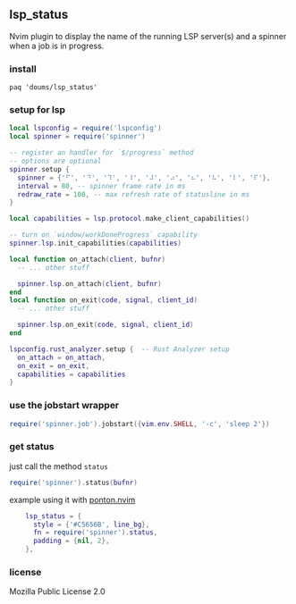 ## lsp_status

Nvim plugin to display the name of the running LSP server(s) and a spinner when a job is in progress.

### install

```
paq 'doums/lsp_status'
```

### setup for lsp
```lua
local lspconfig = require('lspconfig')
local spinner = require('spinner')

-- register an handler for `$/progress` method
-- options are optional
spinner.setup {
  spinner = {'⠋', '⠙', '⠹', '⠸', '⠼', '⠴', '⠦', '⠧', '⠇', '⠏'},
  interval = 80, -- spinner frame rate in ms
  redraw_rate = 100, -- max refresh rate of statusline in ms
}

local capabilities = lsp.protocol.make_client_capabilities()

-- turn on `window/workDoneProgress` capability
spinner.lsp.init_capabilities(capabilities)

local function on_attach(client, bufnr)
  -- ... other stuff

  spinner.lsp.on_attach(client, bufnr)
end
local function on_exit(code, signal, client_id)
  -- ... other stuff

  spinner.lsp.on_exit(code, signal, client_id)
end

lspconfig.rust_analyzer.setup {  -- Rust Analyzer setup
  on_attach = on_attach,
  on_exit = on_exit,
  capabilities = capabilities
}
```

### use the jobstart wrapper

```lua
require('spinner.job').jobstart({vim.env.SHELL, '-c', 'sleep 2'})
```

### get status

just call the method `status`
```lua
require('spinner').status(bufnr)
```

example using it with [ponton.nvim](https://github.com/doums/ponton.nvim)
```lua
    lsp_status = {
      style = {'#C5656B', line_bg},
      fn = require('spinner').status,
      padding = {nil, 2},
    },
```

### license
Mozilla Public License 2.0
